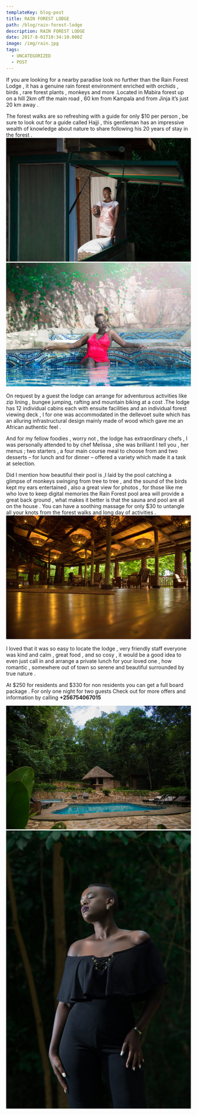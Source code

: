 ```yaml
---
templateKey: blog-post
title: RAIN FOREST LODGE
path: /blog/rain-forest-lodge
description: RAIN FOREST LODGE
date: 2017-8-01T10:34:10.000Z
image: /img/rain.jpg
tags:
  - UNCATEGORIZED
  - POST
---
```


If you are looking for a nearby paradise look no further than the Rain Forest Lodge , it has a genuine rain forest environment enriched  with orchids , birds , rare forest plants , monkeys  and more .Located in Mabira forest up on a hill 2km off the main road , 60 km from Kampala and from Jinja  it’s just  20 km away .

<div class="row">
  <div class="col-md-8">
    The forest walks are so refreshing with a guide for only $10 per person , be sure to look out for a guide called Hajji , this gentleman has an impressive wealth of knowledge about nature to share following his 20 years of stay in the forest .
  </div>
  <div class="col-md-4">
    <img src="./rain32.jpg" alt="rain" />
  <div>
</div>

<div class="row">
  <div class="col-md-4">
    <img  src="./rain.jpg" alt="betty" >
  </div>
  <div class=col-md-8>
  <p>
    On request by a guest the lodge can arrange for adventurous activities like zip lining , bungee jumping, rafting and mountain biking at a cost .The lodge has 12 individual cabins each with ensuite facilities and an individual forest viewing deck , I for one was accommodated in the dellevoet suite which has an alluring infrastructural design mainly made of wood which gave me an African authentic feel .
  </p>
   <p>
    And for my fellow foodies , worry not , the lodge has extraordinary chefs , I was personally attended to by chef Melissa , she was brilliant I tell you , her menus ; two starters , a four main course meal  to choose from and two desserts – for lunch and for dinner – offered a variety which made it a  task  at selection.
    </p>
  </div>
</div>

<div class="row">
  <div class="col-md-8">
    Did I mention how beautiful their pool is ,I laid by the pool catching a glimpse of monkeys swinging from tree to tree , and the sound of the birds kept my ears entertained , also a great view for photos , for those like me who love to keep digital memories the Rain Forest pool area will provide a great back ground , what makes it better is that the sauna and pool are all on the house . You can have a soothing massage for only $30 to untangle all your knots from the forest walks and long day of activities .
  </div>
   <div class="col-md-4">
    <img  src="./rain34.jpg" alt="betty" >
  </div>
</div>

<div class="row">
<div class="col-md-8">
  <p>
    I loved that it was so easy to locate the lodge , very friendly staff everyone was kind and calm , great  food , and so cosy , it would be a good idea to even just call in and arrange a private lunch for your   loved one , how romantic , somewhere out of town so serene  and beautiful surrounded by true nature .
  </p>
  <p>
    At $250 for residents and $330 for non residents you can get a full board package . For only one night  for two guests Check out for more offers and information by calling <strong>+256754067015</strong>
  </p>
  </div>
  <div class="col-md-4">
     <img  src="./rain26.jpg" alt="betty">
  </div>
</div>

<div class="row ex">
  <div class="col">
    <img  src="./rain21.jpg" alt="betty">
  </div>
</div>
